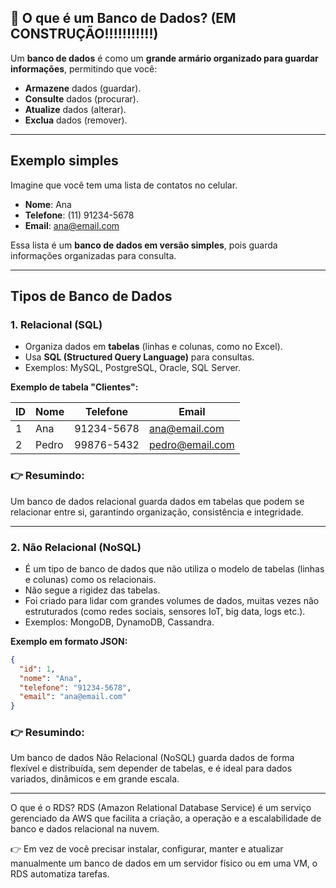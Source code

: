 ## 🎲 O que é um Banco de Dados? (EM CONSTRUÇÃO!!!!!!!!!!!)

Um **banco de dados** é como um **grande armário organizado para guardar informações**, permitindo que você:

- **Armazene** dados (guardar).
- **Consulte** dados (procurar).
- **Atualize** dados (alterar).
- **Exclua** dados (remover).

---

## Exemplo simples
Imagine que você tem uma lista de contatos no celular.

- **Nome**: Ana  
- **Telefone**: (11) 91234-5678  
- **Email**: ana@email.com  

Essa lista é um **banco de dados em versão simples**, pois guarda informações organizadas para consulta.

---

## Tipos de Banco de Dados

### 1. Relacional (SQL)
- Organiza dados em **tabelas** (linhas e colunas, como no Excel).
- Usa **SQL (Structured Query Language)** para consultas.
- Exemplos: MySQL, PostgreSQL, Oracle, SQL Server.

**Exemplo de tabela "Clientes":**

| ID | Nome  | Telefone    | Email           |
|----|-------|-------------|-----------------|
| 1  | Ana   | 91234-5678  | ana@email.com   |
| 2  | Pedro | 99876-5432  | pedro@email.com |

### 👉 Resumindo:
Um banco de dados relacional guarda dados em tabelas que podem se relacionar entre si, garantindo organização, consistência e integridade.

---

### 2. Não Relacional (NoSQL)
- É um tipo de banco de dados que não utiliza o modelo de tabelas (linhas e colunas) como os relacionais.
- Não segue a rigidez das tabelas.
- Foi criado para lidar com grandes volumes de dados, muitas vezes não estruturados (como redes sociais, sensores IoT, big data, logs etc.).
- Exemplos: MongoDB, DynamoDB, Cassandra.

**Exemplo em formato JSON:**

```json
{
  "id": 1,
  "nome": "Ana",
  "telefone": "91234-5678",
  "email": "ana@email.com"
}
```
### 👉 Resumindo:
Um banco de dados Não Relacional (NoSQL) guarda dados de forma flexível e distribuída, sem depender de tabelas, e é ideal para dados variados, dinâmicos e em grande escala.

---

O que é o RDS?
RDS (Amazon Relational Database Service) é um serviço gerenciado da AWS que facilita a criação, a operação e a escalabilidade de banco e dados relacional na nuvem.

👉 Em vez de você precisar instalar, configurar, manter e atualizar manualmente um banco de dados em um servidor físico ou em uma VM, o RDS automatiza tarefas.  

